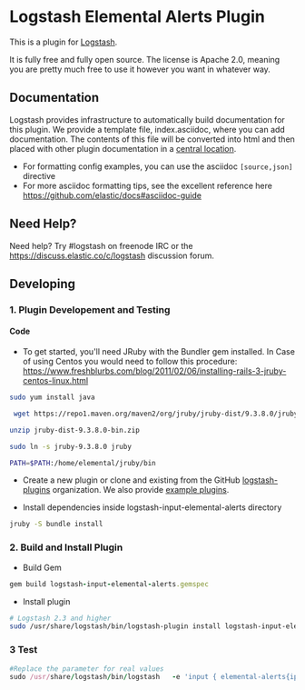 # Logstash Elemental Alerts Plugin

This is a plugin for [Logstash](https://github.com/elastic/logstash).

It is fully free and fully open source. The license is Apache 2.0, meaning you are pretty much free to use it however you want in whatever way.

## Documentation

Logstash provides infrastructure to automatically build documentation for this plugin. We provide a template file, index.asciidoc, where you can add documentation. The contents of this file will be converted into html and then placed with other plugin documentation in a [central location](http://www.elastic.co/guide/en/logstash/current/).

- For formatting config examples, you can use the asciidoc `[source,json]` directive
- For more asciidoc formatting tips, see the excellent reference here https://github.com/elastic/docs#asciidoc-guide

## Need Help?

Need help? Try #logstash on freenode IRC or the https://discuss.elastic.co/c/logstash discussion forum.

## Developing

### 1. Plugin Developement and Testing

#### Code
- To get started, you'll need JRuby with the Bundler gem installed. In Case of using Centos you would need to follow this procedure:
https://www.freshblurbs.com/blog/2011/02/06/installing-rails-3-jruby-centos-linux.html

 ```sh
 sudo yum install java
 ```
```sh
 wget https://repo1.maven.org/maven2/org/jruby/jruby-dist/9.3.8.0/jruby-dist-9.3.8.0-bin.zip
 ```
 ```sh
 unzip jruby-dist-9.3.8.0-bin.zip
 ```
 ```sh
 sudo ln -s jruby-9.3.8.0 jruby
 ```
  ```sh
 PATH=$PATH:/home/elemental/jruby/bin
 ```
 
- Create a new plugin or clone and existing from the GitHub [logstash-plugins](https://github.com/logstash-plugins) organization. We also provide [example plugins](https://github.com/logstash-plugins?query=example).

- Install dependencies inside logstash-input-elemental-alerts directory
```sh
jruby -S bundle install 
```

### 2. Build and Install Plugin

- Build Gem
```ruby
gem build logstash-input-elemental-alerts.gemspec 
```
- Install plugin
```sh
# Logstash 2.3 and higher
sudo /usr/share/logstash/bin/logstash-plugin install logstash-input-elemental-alerts-1.0.0.gem
```

### 3 Test

```ruby
#Replace the parameter for real values
sudo /usr/share/logstash/bin/logstash   -e 'input { elemental-alerts{ip => "1.1.1.1" api => "xxxxx" user => "admin" http => "http"} } output {stdout { codec => rubydebug }}'
```
